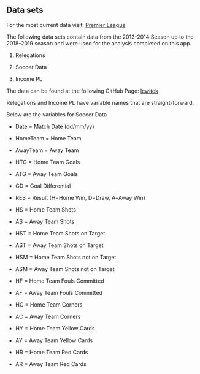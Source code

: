 
## Data sets

For the most current data visit: [Premier
League](https://www.premierleague.com)

The following data sets contain data from the 2013-2014 Season up to the
2018-2019 season and were used for the analysis completed on this app.

1.  Relegations

2.  Soccer Data

3.  Income PL

The data can be found at the following GitHub Page:
[lcwitek](https://github.com/lcwitek/ST558-Final-Project.github.io)

Relegations and Income PL have variable names that are straight-forward.

Below are the variables for Soccer Data

  - Date = Match Date (dd/mm/yy)

  - HomeTeam = Home Team

  - AwayTeam = Away Team

  - HTG = Home Team Goals

  - ATG = Away Team Goals

  - GD = Goal Differential

  - RES = Result (H=Home Win, D=Draw, A=Away Win)

  - HS = Home Team Shots

  - AS = Away Team Shots

  - HST = Home Team Shots on Target

  - AST = Away Team Shots on Target

  - HSM = Home Team Shots not on Target

  - ASM = Away Team Shots not on Target

  - HF = Home Team Fouls Committed

  - AF = Away Team Fouls Committed

  - HC = Home Team Corners

  - AC = Away Team Corners

  - HY = Home Team Yellow Cards

  - AY = Away Team Yellow Cards

  - HR = Home Team Red Cards

  - AR = Away Team Red Cards
